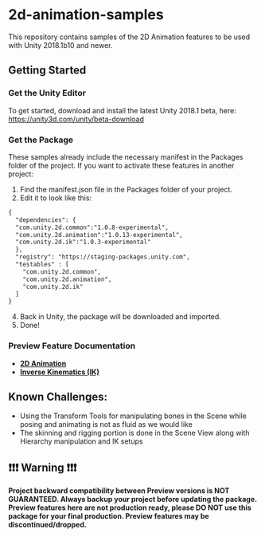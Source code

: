 # 2d-animation-samples

This repository contains samples of the 2D Animation features to be used with Unity 2018.1b10 and newer.

## Getting Started
### Get the Unity Editor
To get started, download and install the latest Unity 2018.1 beta, here: https://unity3d.com/unity/beta-download

### Get the Package
These samples already include the necessary manifest in the Packages folder of the project.
If you want to activate these features in another project:
1. Find the manifest.json file in the Packages folder of your project.
2. Edit it to look like this:

```xml
{
  "dependencies": {
  "com.unity.2d.common":"1.0.8-experimental",
  "com.unity.2d.animation":"1.0.13-experimental",
  "com.unity.2d.ik":"1.0.3-experimental"
  },
  "registry": "https://staging-packages.unity.com",
  "testables" : [ 
    "com.unity.2d.common",
    "com.unity.2d.animation",
    "com.unity.2d.ik"
  ]
}
```
4. Back in Unity, the package will be downloaded and imported. 
5. Done!

### Preview Feature Documentation
* **[2D Animation](https://github.com/Unity-Technologies/2d-animation-samples/blob/master/Documentation/2DAnimation.md)**
* **[Inverse Kinematics (IK)](https://github.com/Unity-Technologies/2d-animation-samples/blob/master/Documentation/2DIK.md)**

## Known Challenges:
* Using the Transform Tools for manipulating bones in the Scene while posing and animating is not as fluid as we would like
* The skinning and rigging portion is done in the Scene View along with Hierarchy manipulation and IK setups

## :exclamation::exclamation::exclamation: Warning :exclamation::exclamation::exclamation:
**Project backward compatibility between Preview versions is NOT GUARANTEED. Always backup your project before updating the package. Preview features here are not production ready, please DO NOT use this package for your final production. Preview features may be discontinued/dropped.**

